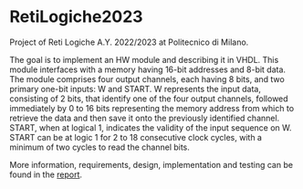 # RetiLogiche2023
Project of Reti Logiche A.Y. 2022/2023 at Politecnico di Milano.

The goal is to implement an HW module and describing it in VHDL. This module interfaces with a memory having 16-bit addresses and 8-bit data. The module comprises four output channels, each having 8 bits, and two primary one-bit inputs: W and START. W represents the input data, consisting of 2 bits, that identify one of the four output channels, followed immediately by 0 to 16 bits representing the memory address from which to retrieve the data and then save it onto the previously identified channel. START, when at logical 1, indicates the validity of the input sequence on W. START can be at logic 1 for 2 to 18 consecutive clock cycles, with a minimum of two cycles to read the channel bits.

More information, requirements, design, implementation and testing can be found in the [report](report.pdf).
